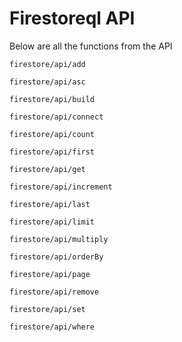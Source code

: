 # Firestoreql API

Below are all the functions from the API

```section-h3
firestore/api/add
```

```section-h3
firestore/api/asc
```

```section-h3
firestore/api/build
```

```section-h3
firestore/api/connect
```

```section-h3
firestore/api/count
```

```section-h3
firestore/api/first
```

```section-h3
firestore/api/get
```

```section-h3
firestore/api/increment
```

```section-h3
firestore/api/last
```

```section-h3
firestore/api/limit
```

```section-h3
firestore/api/multiply
```

```section-h3
firestore/api/orderBy
```

```section-h3
firestore/api/page
```

```section-h3
firestore/api/remove
```

```section-h3
firestore/api/set
```

```section-h3
firestore/api/where
```

